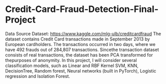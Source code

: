 # Credit-Card-Fraud-Detection-Final-Project

Data Source Dataset:  https://www.kaggle.com/mlg-ulb/creditcardfraud The  dataset  contains  Credit  Card  transactions  made  in  September  2013  by  European  cardholders. The transactions occurred in two days, where we have 492 frauds out of 284,807 transactions. Sincethe transaction dataset consists of real transactions,  the dataset has been PCA transformed for thepurposes  of  anonymity. In this project, I will consider several classification models, such as Linear and RBF Kernel SVM, KNN, DecisionTree, Random forest, Neural networks (built in PyTorch), Logistic regression and Isolation Forest.

